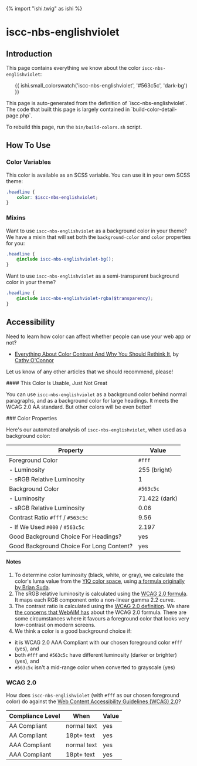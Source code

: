 {% import "ishi.twig" as ishi %}
# iscc-nbs-englishviolet

## Introduction

This page contains everything we know about the color `iscc-nbs-englishviolet`:

<div class="grid">
    <div class="cell">
        <div class="swatch">
            <ul>
                {{ ishi.small_colorswatch('iscc-nbs-englishviolet', '#563c5c', 'dark-bg') }}
            </ul>
        </div>
    </div>
</div>

<div class="callout attention" markdown="1">
This page is auto-generated from the definition of `iscc-nbs-englishviolet`. The code that built this page is largely contained in `build-color-detail-page.php`.

To rebuild this page, run the `bin/build-colors.sh` script.
</div>

## How To Use

### Color Variables

This color is available as an SCSS variable. You can use it in your own SCSS theme:

```scss
.headline {
    color: $iscc-nbs-englishviolet;
}
```

### Mixins

Want to use `iscc-nbs-englishviolet` as a background color in your theme? We have a mixin that will set both the `background-color` and `color` properties for you:

```scss
.headline {
    @include iscc-nbs-englishviolet-bg();
}
```

Want to use `iscc-nbs-englishviolet` as a semi-transparent background color in your theme?

```scss
.headline {
    @include iscc-nbs-englishviolet-rgba($transparency);
}
```

## Accessibility

Need to learn how color can affect whether people can use your web app or not?

* [Everything About Color Contrast And Why You Should Rethink It](https://www.smashingmagazine.com/2014/10/color-contrast-tips-and-tools-for-accessibility/), by [Cathy O'Connor](http://www.twitter.com/cagocon)

Let us know of any other articles that we should recommend, please!
<div class="callout warning" markdown="1">
#### This Color Is Usable, Just Not Great

You can use `iscc-nbs-englishviolet` as a background color behind normal paragraphs, and as a background color for large headings. It meets the WCAG 2.0 AA standard. But other colors will be even better!
</div>
### Color Properties

Here's our automated analysis of `iscc-nbs-englishviolet`, when used as a background color:

Property | Value
---------|------
Foreground Color | `#fff`
- Luminosity | 255 (bright)
- sRGB Relative Luminosity | 1
Background Color | `#563c5c`
- Luminosity | 71.422 (dark)
- sRGB Relative Luminosity | 0.06
Contrast Ratio `#fff` / `#563c5c` | 9.56
- If We Used `#000` / `#563c5c` | 2.197
Good Background Choice For Headings? | yes
Good Background Choice For Long Content? | yes

#### Notes

1. To determine color luminosity (black, white, or gray), we calculate the color's luma value from the [YIQ color space](https://en.wikipedia.org/wiki/YIQ), using [a formula originally by Brian Suda](https://24ways.org/2010/calculating-color-contrast/).
1. The sRGB relative luminosity is calculated using the [WCAG 2.0 formula](https://www.w3.org/TR/WCAG20/#relativeluminancedef). It maps each RGB component onto a non-linear gamma 2.2 curve.
1. The contrast ratio is calculated using the [WCAG 2.0 definition](https://www.w3.org/TR/2008/REC-WCAG20-20081211/#contrast-ratiodef). We share [the concerns that WebAIM has](http://webaim.org/blog/wcag-2-1-feedback/) about the WCAG 2.0 formula. There are some circumstances where it favours a foreground color that looks very low-contrast on modern screens.
1. We think a color is a good background choice if:
  - it is WCAG 2.0 AAA Compliant with our chosen foreground color `#fff` (yes), and
  - both `#fff` and `#563c5c` have different luminosity (darker or brighter) (yes), and
  - `#563c5c` isn't a mid-range color when converted to grayscale (yes)

### WCAG 2.0

How does `iscc-nbs-englishviolet` (with `#fff` as our chosen foreground color) do against the [Web Content Accessibility Guidelines (WCAG) 2.0](https://www.w3.org/TR/WCAG20/)?

Compliance Level | When | Value
-----------------|------|------
AA Compliant | normal text | yes
AA Compliant | 18pt+ text | yes
AAA Compliant | normal text | yes
AAA Compliant | 18pt+ text | yes